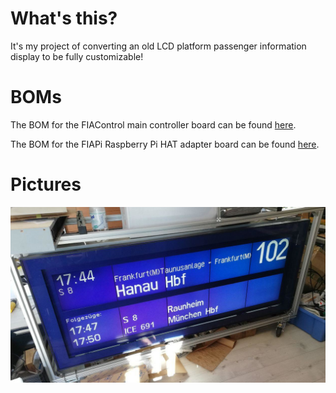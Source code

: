 # What's this?
It's my project of converting an old LCD platform passenger information display to be fully customizable!

# BOMs
The BOM for the FIAControl main controller board can be found [here](https://mezgrman.github.io/LCD-FIA/Hardware/FIAControl/bom/ibom.html).

The BOM for the FIAPi Raspberry Pi HAT adapter board can be found [here](https://mezgrman.github.io/LCD-FIA/Hardware/FIAPi/bom/ibom.html).

# Pictures
![A picture of an LCD passenger information display in my room, displaying train departures as if it was in a station](/Images/fia.jpg?raw=true)